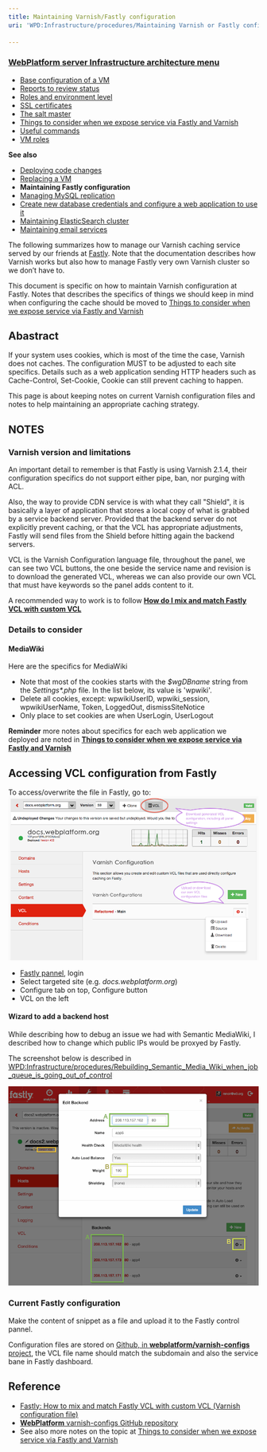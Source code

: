 ```yaml
---
title: Maintaining Varnish/Fastly configuration
uri: 'WPD:Infrastructure/procedures/Maintaining Varnish or Fastly configuration'

---
```

### <span>[WebPlatform server Infrastructure architecture menu](/WPD:Infrastructure/architecture)</span>

-   [Base configuration of a VM](/WPD:Infrastructure/architecture/Base_configuration_of_a_VM)
-   [Reports to review status](/WPD:Infrastructure/architecture/Reports_to_review_status)
-   [Roles and environment level](/WPD:Infrastructure/architecture/Roles_and_environment_level)
-   [SSL certificates](/WPD:Infrastructure/architecture/SSL_certificates)
-   [The salt master](/WPD:Infrastructure/architecture/The_salt_master)
-   [Things to consider when we expose service via Fastly and Varnish](/WPD:Infrastructure/architecture/Things_to_consider_when_we_expose_service_via_Fastly_and_Varnish)
-   [Useful commands](/WPD:Infrastructure/architecture/Useful_commands)
-   [VM roles](/WPD:Infrastructure/architecture/VM_roles)

**See also**

-   [Deploying code changes](/WPD:Infrastructure/procedures/Deploying_code_changes)
-   [Replacing a VM](/WPD:Infrastructure/procedures/Replacing_a_VM)
-   **Maintaining Fastly configuration**
-   [Managing MySQL replication](/WPD:Infrastructure/procedures/Managing_MySQL_replication)
-   [Create new database credentials and configure a web application to use it](/WPD:Infrastructure/procedures/Create_new_database_credentials_configure_a_web_application_to_use_it)
-   [Maintaining ElasticSearch cluster](/WPD:Infrastructure/procedures/Maintaining_ElasticSearch_cluster)
-   [Maintaining email services](/WPD:Infrastructure/procedures/Maintaining_email_services)

The following summarizes how to manage our Varnish caching service served by our friends at [Fastly](https://fastly.com). Note that the documentation describes how Varnish works but also how to manage Fastly very own Varnish cluster so we don’t have to.

This document is specific on how to maintain Varnish configuration at Fastly. Notes that describes the specifics of things we should keep in mind when configuring the cache should be moved to [Things to consider when we expose service via Fastly and Varnish](/WPD:Infrastructure/architecture/Things_to_consider_when_we_expose_service_via_Fastly_and_Varnish)

## <span>Abastract</span>

If your system uses cookies, which is most of the time the case, Varnish does not caches. The configuration MUST to be adjusted to each site specifics. Details such as a web application sending HTTP headers such as Cache-Control, Set-Cookie, Cookie can still prevent caching to happen.

This page is about keeping notes on current Varnish configuration files and notes to help maintaining an appropriate caching strategy.

## <span>NOTES</span>

### <span>Varnish version and limitations</span>

An important detail to remember is that Fastly is using Varnish 2.1.4, their configuration specifics do not support either pipe, ban, nor purging with ACL.

Also, the way to provide CDN service is with what they call "Shield", it is basically a layer of application that stores a local copy of what is grabbed by a service backend server. Provided that the backend server do not explicitly prevent caching, or that the VCL has appropriate adjustments, Fastly will send files from the Shield before hitting again the backend servers.

VCL is the Varnish Configuration language file, throughout the panel, we can see two VCL buttons, the one beside the service name and revision is to download the generated VCL, whereas we can also provide our own VCL that must have keywords so the panel adds content to it.

A recommended way to work is to follow **[How do I mix and match Fastly VCL with custom VCL](https://fastly.zendesk.com/entries/23206371-How-do-I-mix-and-match-Fastly-VCL-with-custom-VCL-)**

### <span>Details to consider</span>

#### <span>MediaWiki</span>

Here are the specifics for MediaWiki

-   Note that most of the cookies starts with the *\$wgDBname* string from the *Settings\*.php* file. In the list below, its value is 'wpwiki'.
-   Delete all cookies, except: wpwikiUserID, wpwiki\_session, wpwikiUserName, Token, LoggedOut, dismissSiteNotice
-   Only place to set cookies are when UserLogin, UserLogout

**Reminder** more notes about specifics for each web application we deployed are noted in [**Things to consider when we expose service via Fastly and Varnish**](/WPD:Infrastructure/architecture/Things_to_consider_when_we_expose_service_via_Fastly_and_Varnish)

## <span>Accessing VCL configuration from Fastly</span>

To access/overwrite the file in Fastly, go to: ![20131121-Fastly-vcl-buttons.png](/assets/public/6/68/20131121-Fastly-vcl-buttons.png)

-   [Fastly pannel](https://app.fastly.com/), login
-   Select targeted site (e.g. *docs.webplatform.org*)
-   Configure tab on top, Configure button
-   VCL on the left

#### <span>Wizard to add a backend host</span>

While describing how to debug an issue we had with Semantic MediaWiki, I described how to change which public IPs would be proxyed by Fastly.

The screenshot below is described in [WPD:Infrastructure/procedures/Rebuilding\_Semantic\_Media\_Wiki\_when\_job\_queue\_is\_going\_out\_of\_control](/WPD:Infrastructure/procedures/Rebuilding_Semantic_Media_Wiki_when_job_queue_is_going_out_of_control)

![fastly-docs-service-hosts-screenshot.png](/assets/public/f/fb/fastly-docs-service-hosts-screenshot.png)

### <span>Current Fastly configuration</span>

Make the content of snippet as a file and upload it to the Fastly control pannel.

Configuration files are stored on [Github, in **webplatform/varnish-configs** project](https://github.com/webplatform/varnish-configs), the VCL file name should match the subdomain and also the service bane in Fastly dashboard.

## <span>Reference</span>

-   [Fastly: How to mix and match Fastly VCL with custom VCL (Varnish configuration file)](https://fastly.zendesk.com/entries/23206371-How-do-I-mix-and-match-Fastly-VCL-with-custom-VCL-)
-   [**WebPlatform** varnish-configs GitHub repository](https://github.com/webplatform/varnish-configs)
-   See also more notes on the topic at [Things to consider when we expose service via Fastly and Varnish](/WPD:Infrastructure/architecture/Things_to_consider_when_we_expose_service_via_Fastly_and_Varnish)
